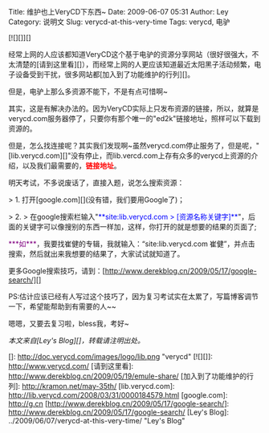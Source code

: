 Title: 维护也上VeryCD下东西~
Date: 2009-06-07 05:31
Author: Ley
Category: 说明文
Slug: verycd-at-this-very-time
Tags: verycd, 电驴

[![][]][]

经常上网的人应该都知道VeryCD这个基于电驴的资源分享网站（很好很强大，不太清楚的[请到这里看][]），而经常上网的人更应该知道最近太阳黑子活动频繁，电子设备受到干扰，很多网站都[加入到了功能维护的行列][]。

但是，电驴上那么多资源不能下，不是有点可惜啊\~<!--more-->

其实，这是有解决办法的。因为VeryCD实际上只发布资源的链接，所以，就算是verycd.com服务器停了，只要你有那个唯一的"ed2k"链接地址，照样可以下载到资源的。

但是，怎么找连接呢？其实我们发现啊\~虽然verycd.com停止服务了，但是呢，"[lib.verycd.com][]"没有停止，而lib.vercd.com上存有众多的verycd上资源的介绍，以及我们最需要的，<span style="color: #ff0000;">**链接地址**</span>。

明天考试，不多说废话了，直接入题，说怎么搜索资源：

<p>
> 1. 打开[google.com][](没有错，我们要用Google了)；

</p>
<p>
> 2.
> 在google搜索栏输入"<span style="color: #0000ff;">**site:lib.verycd.com
> [资源名称关键字]**</span>"，后面的关键字可以像搜别的东西一样加，这样，你打开的就是想要的结果的页面了;

</p>
<span style="color: #800080;">***如***</span>，我要找崔健的专辑，我就输入：“site:lib.verycd.com
崔健”，并点击搜索，然后就出来我想要的结果了，大家试试就知道了。

更多Google搜索技巧，请到：[http://www.derekblog.cn/2009/05/17/google-search/][]

PS:估计应该已经有人写过这个技巧了，因为复习考试实在太累了，写篇博客调节一下，希望能帮助到有需要的人\~\~

嗯嗯，又要去复习啦，bless我，考好\~

*本文来自[Ley's Blog][]，转载请注明出处。*

  []: http://doc.verycd.com/images/logo/lib.png "verycd"
  [![][]]: http://www.verycd.com/
  [请到这里看]: http://www.derekblog.cn/2009/05/19/emule-share/
  [加入到了功能维护的行列]: http://kramon.net/may-35th/
  [lib.verycd.com]: http://lib.verycd.com/2008/03/31/0000184579.html
  [google.com]: http://g.cn
  [http://www.derekblog.cn/2009/05/17/google-search/]: http://www.derekblog.cn/2009/05/17/google-search/
  [Ley's Blog]: ../2009/06/07/verycd-at-this-very-time/ "Ley's Blog"

